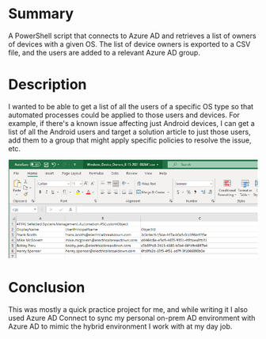 # Summary
A PowerShell script that connects to Azure AD and retrieves a list of owners of devices with a given OS. The list of device owners is exported to a CSV file, and the users are added to a relevant Azure AD group. 

# Description
I wanted to be able to get a list of all the users of a specific OS type so that automated processes could be applied to those users and devices. For example, if there's a known issue affecting just Android devices, I can get a list of all the Android users and target a solution article to just those users, add them to a group that might apply specific policies to resolve the issue, etc. 

<img src="/CSV_Screenshot.png" alt="Screenshot of what the exported CSV looks like" width="600px"/>

# Conclusion
This was mostly a quick practice project for me, and while writing it I also used Azure AD Connect to sync my personal on-prem AD environment with Azure AD to mimic the hybrid environment I work with at my day job. 